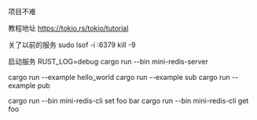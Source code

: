 项目不难

教程地址
https://tokio.rs/tokio/tutorial

关了以前的服务
sudo lsof -i :6379
kill -9 <pid>

启动服务
RUST_LOG=debug cargo run --bin mini-redis-server


cargo run --example hello_world
cargo run --example sub
cargo run --example pub


cargo run --bin mini-redis-cli set foo bar
cargo run --bin mini-redis-cli get foo